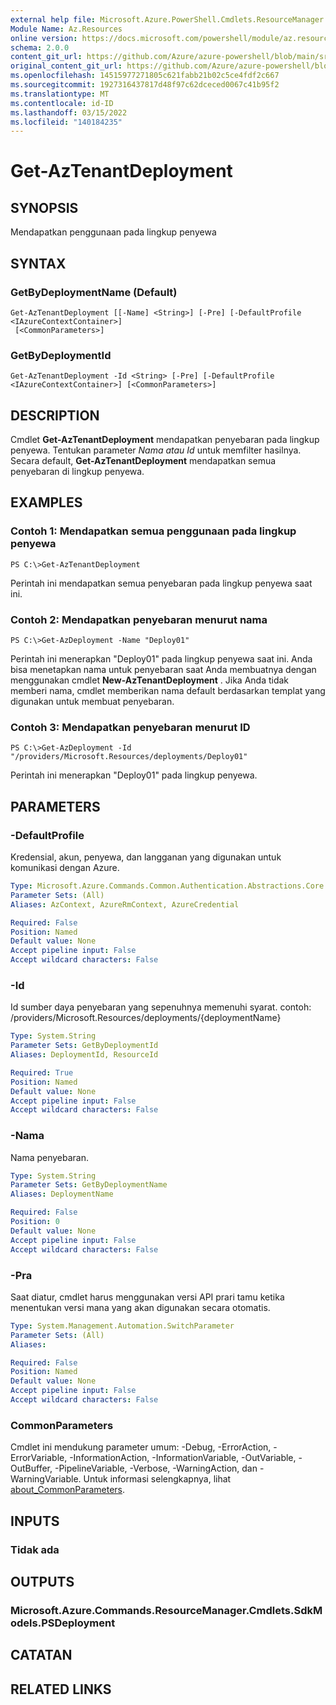 ```yaml
---
external help file: Microsoft.Azure.PowerShell.Cmdlets.ResourceManager.dll-Help.xml
Module Name: Az.Resources
online version: https://docs.microsoft.com/powershell/module/az.resources/get-aztenantdeployment
schema: 2.0.0
content_git_url: https://github.com/Azure/azure-powershell/blob/main/src/Resources/Resources/help/Get-AzTenantDeployment.md
original_content_git_url: https://github.com/Azure/azure-powershell/blob/main/src/Resources/Resources/help/Get-AzTenantDeployment.md
ms.openlocfilehash: 14515977271805c621fabb21b02c5ce4fdf2c667
ms.sourcegitcommit: 1927316437817d48f97c62dceced0067c41b95f2
ms.translationtype: MT
ms.contentlocale: id-ID
ms.lasthandoff: 03/15/2022
ms.locfileid: "140184235"
---
```

# Get-AzTenantDeployment

## SYNOPSIS
Mendapatkan penggunaan pada lingkup penyewa

## SYNTAX

### GetByDeploymentName (Default)
```
Get-AzTenantDeployment [[-Name] <String>] [-Pre] [-DefaultProfile <IAzureContextContainer>]
 [<CommonParameters>]
```

### GetByDeploymentId
```
Get-AzTenantDeployment -Id <String> [-Pre] [-DefaultProfile <IAzureContextContainer>] [<CommonParameters>]
```

## DESCRIPTION
Cmdlet **Get-AzTenantDeployment** mendapatkan penyebaran pada lingkup penyewa.
Tentukan parameter *Nama* *atau Id* untuk memfilter hasilnya.
Secara default, **Get-AzTenantDeployment** mendapatkan semua penyebaran di lingkup penyewa.

## EXAMPLES

### Contoh 1: Mendapatkan semua penggunaan pada lingkup penyewa
```
PS C:\>Get-AzTenantDeployment
```

Perintah ini mendapatkan semua penyebaran pada lingkup penyewa saat ini.

### Contoh 2: Mendapatkan penyebaran menurut nama
```
PS C:\>Get-AzDeployment -Name "Deploy01"
```

Perintah ini menerapkan "Deploy01" pada lingkup penyewa saat ini.
Anda bisa menetapkan nama untuk penyebaran saat Anda membuatnya dengan menggunakan cmdlet **New-AzTenantDeployment** .
Jika Anda tidak memberi nama, cmdlet memberikan nama default berdasarkan templat yang digunakan untuk membuat penyebaran.

### Contoh 3: Mendapatkan penyebaran menurut ID
```
PS C:\>Get-AzDeployment -Id "/providers/Microsoft.Resources/deployments/Deploy01"
```

Perintah ini menerapkan "Deploy01" pada lingkup penyewa.

## PARAMETERS

### -DefaultProfile
Kredensial, akun, penyewa, dan langganan yang digunakan untuk komunikasi dengan Azure.

```yaml
Type: Microsoft.Azure.Commands.Common.Authentication.Abstractions.Core.IAzureContextContainer
Parameter Sets: (All)
Aliases: AzContext, AzureRmContext, AzureCredential

Required: False
Position: Named
Default value: None
Accept pipeline input: False
Accept wildcard characters: False
```

### -Id
Id sumber daya penyebaran yang sepenuhnya memenuhi syarat.
contoh: /providers/Microsoft.Resources/deployments/{deploymentName}

```yaml
Type: System.String
Parameter Sets: GetByDeploymentId
Aliases: DeploymentId, ResourceId

Required: True
Position: Named
Default value: None
Accept pipeline input: False
Accept wildcard characters: False
```

### -Nama
Nama penyebaran.

```yaml
Type: System.String
Parameter Sets: GetByDeploymentName
Aliases: DeploymentName

Required: False
Position: 0
Default value: None
Accept pipeline input: False
Accept wildcard characters: False
```

### -Pra
Saat diatur, cmdlet harus menggunakan versi API prari tamu ketika menentukan versi mana yang akan digunakan secara otomatis.

```yaml
Type: System.Management.Automation.SwitchParameter
Parameter Sets: (All)
Aliases:

Required: False
Position: Named
Default value: None
Accept pipeline input: False
Accept wildcard characters: False
```

### CommonParameters
Cmdlet ini mendukung parameter umum: -Debug, -ErrorAction, -ErrorVariable, -InformationAction, -InformationVariable, -OutVariable, -OutBuffer, -PipelineVariable, -Verbose, -WarningAction, dan -WarningVariable. Untuk informasi selengkapnya, lihat [about_CommonParameters](http://go.microsoft.com/fwlink/?LinkID=113216).

## INPUTS

### Tidak ada

## OUTPUTS

### Microsoft.Azure.Commands.ResourceManager.Cmdlets.SdkModels.PSDeployment

## CATATAN

## RELATED LINKS
